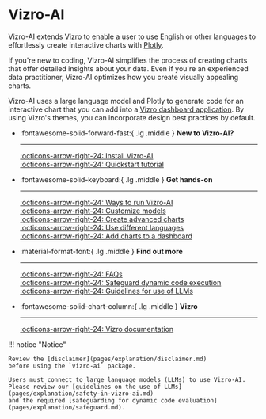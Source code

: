 # Vizro-AI

Vizro-AI extends [Vizro](https://vizro.readthedocs.io) to enable a user to use English or other languages to effortlessly create interactive charts with [Plotly](https://plotly.com/python/).

If you're new to coding, Vizro-AI simplifies the process of creating charts that offer detailed insights about your data. Even if you're an experienced data practitioner, Vizro-AI optimizes how you create visually appealing charts.

Vizro-AI uses a large language model and Plotly to generate code for an interactive chart that you can add into a [Vizro dashboard application](https://vizro.readthedocs.io). By using Vizro's themes, you can incorporate design best practices by default.


<div class="grid cards" markdown>

-   :fontawesome-solid-forward-fast:{ .lg .middle } __New to Vizro-AI?__

    ---

    [:octicons-arrow-right-24: Install Vizro-AI](pages/user-guides/install/) </br>
    [:octicons-arrow-right-24: Quickstart tutorial](pages/tutorials/quickstart/)


- :fontawesome-solid-keyboard:{ .lg .middle } __Get hands-on__

    ---

    [:octicons-arrow-right-24: Ways to run Vizro-AI](pages/user-guides/run-vizro-ai/)</br>
    [:octicons-arrow-right-24: Customize models](pages/user-guides/customize-vizro-ai/)</br>
    [:octicons-arrow-right-24: Create advanced charts](pages/user-guides/create-advanced-charts/)</br>
    [:octicons-arrow-right-24: Use different languages](pages/user-guides/use-different-languages/)</br>
    [:octicons-arrow-right-24: Add charts to a dashboard](pages/user-guides/add-generated-chart-usecase/)

- :material-format-font:{ .lg .middle } __Find out more__

    ---

    [:octicons-arrow-right-24: FAQs](pages/explanation/faq/) </br>
    [:octicons-arrow-right-24: Safeguard dynamic code execution](pages/explanation/safeguard/) </br>
    [:octicons-arrow-right-24: Guidelines for use of LLMs](pages/explanation/safety-in-vizro-ai//)

- :fontawesome-solid-chart-column:{ .lg .middle } __Vizro__

    ---

    [:octicons-arrow-right-24: Vizro documentation](https://vizro.readthedocs.io/)


</div>

!!! notice "Notice"

    Review the [disclaimer](pages/explanation/disclaimer.md)
    before using the `vizro-ai` package.

    Users must connect to large language models (LLMs) to use Vizro-AI.
    Please review our [guidelines on the use of LLMs](pages/explanation/safety-in-vizro-ai.md)
    and the required [safeguarding for dynamic code evaluation](pages/explanation/safeguard.md).
